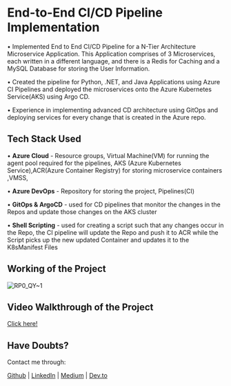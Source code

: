 # End-to-End CI/CD Pipeline Implementation

• Implemented End to End CI/CD Pipeline for a N-Tier Architecture Microservice Application. This Application comprises of 3 Microservices, each written in a different language, and there is a Redis for Caching and a MySQL Database for storing the User Information.

• Created the pipeline for Python, .NET, and Java Applications using Azure CI Pipelines and deployed the microservices onto the Azure Kubernetes Service(AKS) using Argo CD.

• Experience in implementing advanced CD architecture using GitOps and deploying services for every change that is created in the Azure repo.

## Tech Stack Used

• **Azure Cloud** - Resource groups, Virtual Machine(VM) for running the agent pool required for the pipelines, AKS (Azure Kubernetes Service),ACR(Azure Container Registry) for storing microservice containers ,VMSS, 

• **Azure DevOps** - Repository for storing the project, Pipelines(CI)

• **GitOps & ArgoCD** - used for CD pipelines that monitor the changes in the Repos and update those changes on the AKS cluster 

• **Shell Scripting** - used for creating a script such that any changes occur in the Repo, the CI pipeline will update the Repo and push it to ACR while the Script picks up the new updated Container and updates it to the K8sManifest Files

## Working of the Project

![RP0_QY~1](https://github.com/user-attachments/assets/29aceeef-6a72-44ed-a95c-29c81e259529)

## Video Walkthrough of the Project

[Click here!](https://youtu.be/B6eC4rXYsGY)

## Have Doubts?

Contact me through:

[Github](https://github.com/y7ksh-r) | [LinkedIn](https://www.linkedin.com/in/yaksh7/) | [Medium](https://medium.com/@yakshrajput77)  | [Dev.to](https://dev.to/yakshrajput7)



